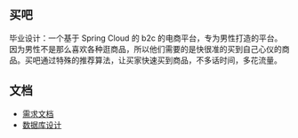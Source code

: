 ## 买吧 ##
毕业设计：一个基于 Spring Cloud 的 b2c 的电商平台，专为男性打造的平台。因为男性不是那么喜欢各种逛商品，所以他们需要的是快很准的买到自己心仪的商品。买吧通过特殊的推荐算法，让买家快速买到商品，不多话时间，多花流量。

## 文档

- [需求文档](./doc/functionalDescription.md)
- [数据库设计](./doc/dataDictionary.md)
